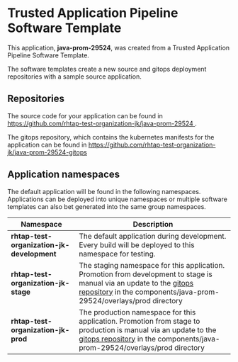 # Trusted Application Pipeline Software Template

This application, **java-prom-29524**, was created from a Trusted Application Pipeline Software Template.

The software templates create a new source and gitops deployment repositories with a sample source application. 

## Repositories

The source code for your application can be found in [https://github.com/rhtap-test-organization-jk/java-prom-29524 ](https://github.com/rhtap-test-organization-jk/java-prom-29524 ).
 
The gitops repository, which contains the kubernetes manifests for the application can be found in 
[https://github.com/rhtap-test-organization-jk/java-prom-29524-gitops ](https://github.com/rhtap-test-organization-jk/java-prom-29524-gitops ) 

## Application namespaces 

The default application will be found in the following namespaces. Applications can be deployed into unique namespaces or multiple software templates can also bet generated into the same group namespaces.  

|  Namespace   |  Description   |  
| -------- | -------- |   
| **rhtap-test-organization-jk-development** | The default application during development. Every build will be deployed to this namespace for testing. | 
| **rhtap-test-organization-jk-stage** | The staging namespace for this application. Promotion from development to stage is manual via an update to the [gitops repository](https://github.com/rhtap-test-organization-jk/java-prom-29524-gitops ) in the components/java-prom-29524/overlays/prod directory |  
| **rhtap-test-organization-jk-prod** | The production namespace for this application. Promotion from stage to production is manual via an update to the [gitops repository](https://github.com/rhtap-test-organization-jk/java-prom-29524-gitops ) in the components/java-prom-29524/overlays/prod directory | 